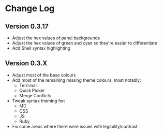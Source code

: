 # Change Log

## Version 0.3.17
- Adjust the hex values of panel backgrounds
- Adjust the hex values of green and cyan so they're easier to differentiate
- Add Shell syntax highlighting

## Version 0.3.X
- Adjust most of the base colours
- Add most of the remaining missing theme colours, most notably:
  - Terminal
  - Quick Picker
  - Merge Conflicts
- Tweak syntax theming for:
  - MD
  - CSS
  - JS
  - Ruby
- Fix some areas where there were issues with legibility/contrast

